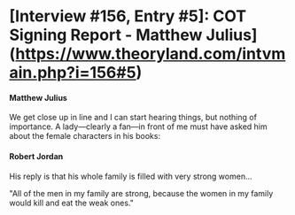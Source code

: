 # [Interview #156, Entry #5]: COT Signing Report - Matthew Julius](https://www.theoryland.com/intvmain.php?i=156#5)

#### Matthew Julius

We get close up in line and I can start hearing things, but nothing of importance. A lady—clearly a fan—in front of me must have asked him about the female characters in his books:

#### Robert Jordan

His reply is that his whole family is filled with very strong women...

"All of the men in my family are strong, because the women in my family would kill and eat the weak ones."

